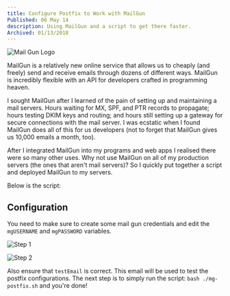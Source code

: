 ```yaml
---
title: Configure Postfix to Work with MailGun
Published: 06 May 14
description: Using MailGun and a script to get there faster.
Archived: 01/13/2018
---
```


![Mail Gun Logo](/posts/archive/content/images/2014/May/mailgun_logo.png)

MailGun is a relatively new online service that allows us to cheaply (and freely) send and receive emails through dozens of different ways. MailGun is incredibly flexible with an API for developers crafted in programming heaven.

I sought MailGun after I learned of the pain of setting up and maintaining a mail servers. Hours waiting for MX, SPF, and PTR records to propagate; hours testing DKIM keys and routing; and hours still setting up a gateway for secure connections with the mail server. I was ecstatic when I found MailGun does all of this for us developers (not to forget that MailGun gives us 10,000 emails a month, too).

After I integrated MailGun into my programs and web apps I realised there were so many other uses. Why not use MailGun on all of my production servers (the ones that aren't mail servers)? So I quickly put together a script and deployed MailGun to my servers.

Below is the script:

<code data-gist-id="a8946bc00cd73c51d82c"></code>

## Configuration

You need to make sure to create some mail gun credentials and edit the `mgUSERNAME` and `mgPASSWORD` variables.

![Step 1](/posts/archive/content/images/2014/May/mailgun-1-1.png)

![Step 2](/posts/archive/content/images/2014/May/mailgun-2-1.png)

Also ensure that `testEmail` is correct. This email will be used to test the postfix configurations. The next step is to simply run the script: ```bash ./mg-postfix.sh``` and you're done!

